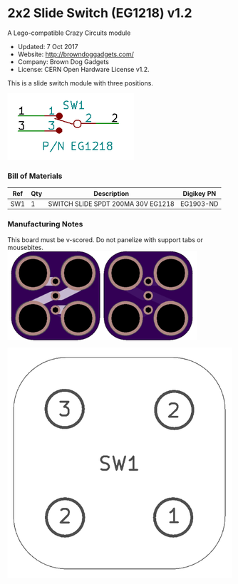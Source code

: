 <!--- start title --->
# 2x2 Slide Switch (EG1218) v1.2
A Lego-compatible Crazy Circuits module

- Updated: 7 Oct 2017
- Website: http://browndoggadgets.com/
- Company: Brown Dog Gadgets
- License: CERN Open Hardware License v1.2.

<!--- end title --->
This is a slide switch module with three positions. 

![Schematic](schematic.png)

<!--- bom start --->
### Bill of Materials

|Ref|Qty|Description|Digikey PN|
|---|---|-----------|------|
|SW1|1|SWITCH SLIDE SPDT 200MA 30V EG1218|EG1903-ND|


<!--- bom end --->

### Manufacturing Notes

This board must be v-scored. Do not panelize with support tabs or mousebites.
![Gerber Preview](preview.png)

![Assembly](assembly.png)


